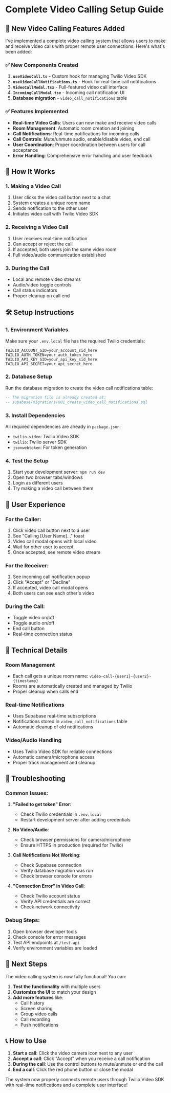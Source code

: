 # Complete Video Calling Setup Guide

## 🎉 New Video Calling Features Added

I've implemented a complete video calling system that allows users to make and receive video calls with proper remote user connections. Here's what's been added:

### ✅ New Components Created

1. **`useVideoCall.ts`** - Custom hook for managing Twilio Video SDK
2. **`useVideoCallNotifications.ts`** - Hook for real-time call notifications
3. **`VideoCallModal.tsx`** - Full-featured video call interface
4. **`IncomingCallModal.tsx`** - Incoming call notification UI
5. **Database migration** - `video_call_notifications` table

### ✅ Features Implemented

- **Real-time Video Calls**: Users can now make and receive video calls
- **Room Management**: Automatic room creation and joining
- **Call Notifications**: Real-time notifications for incoming calls
- **Call Controls**: Mute/unmute audio, enable/disable video, end call
- **User Coordination**: Proper coordination between users for call acceptance
- **Error Handling**: Comprehensive error handling and user feedback

## 🚀 How It Works

### 1. Making a Video Call
1. User clicks the video call button next to a chat
2. System creates a unique room name
3. Sends notification to the other user
4. Initiates video call with Twilio Video SDK

### 2. Receiving a Video Call
1. User receives real-time notification
2. Can accept or reject the call
3. If accepted, both users join the same video room
4. Full video/audio communication established

### 3. During the Call
- Local and remote video streams
- Audio/video toggle controls
- Call status indicators
- Proper cleanup on call end

## 🛠️ Setup Instructions

### 1. Environment Variables
Make sure your `.env.local` file has the required Twilio credentials:

```env
TWILIO_ACCOUNT_SID=your_account_sid_here
TWILIO_AUTH_TOKEN=your_auth_token_here
TWILIO_API_KEY_SID=your_api_key_sid_here
TWILIO_API_SECRET=your_api_secret_here
```

### 2. Database Setup
Run the database migration to create the video call notifications table:

```sql
-- The migration file is already created at:
-- supabase/migrations/001_create_video_call_notifications.sql
```

### 3. Install Dependencies
All required dependencies are already in `package.json`:
- `twilio-video`: Twilio Video SDK
- `twilio`: Twilio server SDK
- `jsonwebtoken`: For token generation

### 4. Test the Setup
1. Start your development server: `npm run dev`
2. Open two browser tabs/windows
3. Login as different users
4. Try making a video call between them

## 📱 User Experience

### For the Caller:
1. Click video call button next to a user
2. See "Calling [User Name]..." toast
3. Video call modal opens with local video
4. Wait for other user to accept
5. Once accepted, see remote video stream

### For the Receiver:
1. See incoming call notification popup
2. Click "Accept" or "Decline"
3. If accepted, video call modal opens
4. Both users can see each other's video

### During the Call:
- Toggle video on/off
- Toggle audio on/off
- End call button
- Real-time connection status

## 🔧 Technical Details

### Room Management
- Each call gets a unique room name: `video-call-{user1}-{user2}-{timestamp}`
- Rooms are automatically created and managed by Twilio
- Proper cleanup when calls end

### Real-time Notifications
- Uses Supabase real-time subscriptions
- Notifications stored in `video_call_notifications` table
- Automatic cleanup of old notifications

### Video/Audio Handling
- Uses Twilio Video SDK for reliable connections
- Automatic camera/microphone access
- Proper track management and cleanup

## 🐛 Troubleshooting

### Common Issues:

1. **"Failed to get token" Error**:
   - Check Twilio credentials in `.env.local`
   - Restart development server after adding credentials

2. **No Video/Audio**:
   - Check browser permissions for camera/microphone
   - Ensure HTTPS in production (required for Twilio)

3. **Call Notifications Not Working**:
   - Check Supabase connection
   - Verify database migration was run
   - Check browser console for errors

4. **"Connection Error" in Video Call**:
   - Check Twilio account status
   - Verify API credentials are correct
   - Check network connectivity

### Debug Steps:
1. Open browser developer tools
2. Check console for error messages
3. Test API endpoints at `/test-api`
4. Verify environment variables are loaded

## 🎯 Next Steps

The video calling system is now fully functional! You can:

1. **Test the functionality** with multiple users
2. **Customize the UI** to match your design
3. **Add more features** like:
   - Call history
   - Screen sharing
   - Group video calls
   - Call recording
   - Push notifications

## 📞 How to Use

1. **Start a call**: Click the video camera icon next to any user
2. **Accept a call**: Click "Accept" when you receive a call notification
3. **During the call**: Use the control buttons to mute/unmute or end the call
4. **End a call**: Click the red phone button or close the modal

The system now properly connects remote users through Twilio Video SDK with real-time notifications and a complete user interface!

